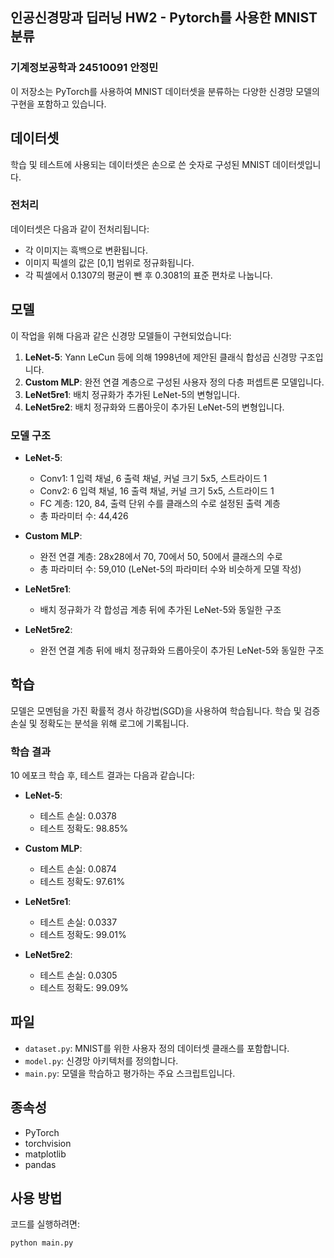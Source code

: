 ## 인공신경망과 딥러닝 HW2 - Pytorch를 사용한 MNIST 분류
### 기계정보공학과 24510091 안정민

이 저장소는 PyTorch를 사용하여 MNIST 데이터셋을 분류하는 다양한 신경망 모델의 구현을 포함하고 있습니다.

## 데이터셋

학습 및 테스트에 사용되는 데이터셋은 손으로 쓴 숫자로 구성된 MNIST 데이터셋입니다.

### 전처리

데이터셋은 다음과 같이 전처리됩니다:

- 각 이미지는 흑백으로 변환됩니다.
- 이미지 픽셀의 값은 [0,1] 범위로 정규화됩니다.
- 각 픽셀에서 0.1307의 평균이 뺀 후 0.3081의 표준 편차로 나눕니다.

## 모델

이 작업을 위해 다음과 같은 신경망 모델들이 구현되었습니다:

1. **LeNet-5**: Yann LeCun 등에 의해 1998년에 제안된 클래식 합성곱 신경망 구조입니다.
2. **Custom MLP**: 완전 연결 계층으로 구성된 사용자 정의 다층 퍼셉트론 모델입니다.
3. **LeNet5re1**: 배치 정규화가 추가된 LeNet-5의 변형입니다.
4. **LeNet5re2**: 배치 정규화와 드롭아웃이 추가된 LeNet-5의 변형입니다.

### 모델 구조

- **LeNet-5**:
  - Conv1: 1 입력 채널, 6 출력 채널, 커널 크기 5x5, 스트라이드 1
  - Conv2: 6 입력 채널, 16 출력 채널, 커널 크기 5x5, 스트라이드 1
  - FC 계층: 120, 84, 출력 단위 수를 클래스의 수로 설정된 출력 계층
  - 총 파라미터 수: 44,426

- **Custom MLP**:
  - 완전 연결 계층: 28x28에서 70, 70에서 50, 50에서 클래스의 수로
  - 총 파라미터 수: 59,010 (LeNet-5의 파라미터 수와 비슷하게 모델 작성)

- **LeNet5re1**:
  - 배치 정규화가 각 합성곱 계층 뒤에 추가된 LeNet-5와 동일한 구조

- **LeNet5re2**:
  - 완전 연결 계층 뒤에 배치 정규화와 드롭아웃이 추가된 LeNet-5와 동일한 구조

## 학습

모델은 모멘텀을 가진 확률적 경사 하강법(SGD)을 사용하여 학습됩니다. 학습 및 검증 손실 및 정확도는 분석을 위해 로그에 기록됩니다.

### 학습 결과

10 에포크 학습 후, 테스트 결과는 다음과 같습니다:

- **LeNet-5**: 
  - 테스트 손실: 0.0378
  - 테스트 정확도: 98.85%
  
- **Custom MLP**: 
  - 테스트 손실: 0.0874
  - 테스트 정확도: 97.61%

- **LeNet5re1**: 
  - 테스트 손실: 0.0337
  - 테스트 정확도: 99.01%

- **LeNet5re2**: 
  - 테스트 손실: 0.0305
  - 테스트 정확도: 99.09%

## 파일

- `dataset.py`: MNIST를 위한 사용자 정의 데이터셋 클래스를 포함합니다.
- `model.py`: 신경망 아키텍처를 정의합니다.
- `main.py`: 모델을 학습하고 평가하는 주요 스크립트입니다.

## 종속성

- PyTorch
- torchvision
- matplotlib
- pandas

## 사용 방법

코드를 실행하려면:

```bash
python main.py
```

